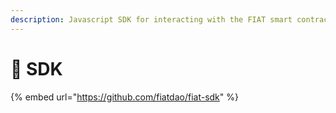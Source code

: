 ```yaml
---
description: Javascript SDK for interacting with the FIAT smart contracts and subgraph
---
```


# 🧰 SDK

{% embed url="https://github.com/fiatdao/fiat-sdk" %}
